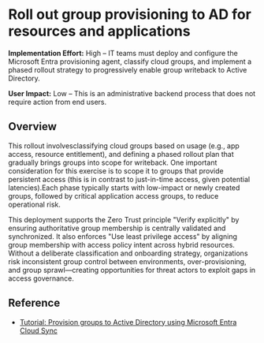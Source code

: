 #  Roll out group provisioning to AD for resources and applications

**Implementation Effort:** High – IT teams must deploy and configure the Microsoft Entra provisioning agent, classify cloud groups, and implement a phased rollout strategy to progressively enable group writeback to Active Directory.

**User Impact:** Low – This is an administrative backend process that does not require action from end users.

## Overview

This rollout involvesclassifying cloud groups based on usage (e.g., app access, resource entitlement), and defining a phased rollout plan that gradually brings groups into scope for writeback.  One important consideration for this exercise is to scope it to groups that provide persistent access (this is in contrast to just-in-time access, given potential latencies).Each phase typically starts with low-impact or newly created groups, followed by critical application access groups, to reduce operational risk.  

This deployment supports the Zero Trust principle "Verify explicitly" by ensuring authoritative group membership is centrally validated and synchronized. It also enforces "Use least privilege access" by aligning group membership with access policy intent across hybrid resources. Without a deliberate classification and onboarding strategy, organizations risk inconsistent group control between environments, over-provisioning, and group sprawl—creating opportunities for threat actors to exploit gaps in access governance.




## Reference
* [Tutorial: Provision groups to Active Directory using Microsoft Entra Cloud Sync](https://learn.microsoft.com/entra/identity/hybrid/cloud-sync/tutorial-group-provisioning)

